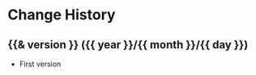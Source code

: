Change History
=================

## {{& version }} ({{ year }}/{{ month }}/{{ day }})

* First version
